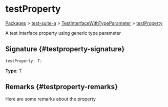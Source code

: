 # testProperty

[Packages](/) > [test-suite-a](/test-suite-a/) > [TestInterfaceWithTypeParameter](/test-suite-a/testinterfacewithtypeparameter-interface/) > [testProperty](/test-suite-a/testinterfacewithtypeparameter-interface/testproperty-propertysignature)

A test interface property using generic type parameter

## Signature {#testproperty-signature}

```typescript
testProperty: T;
```

**Type**: T

## Remarks {#testproperty-remarks}

Here are some remarks about the property
